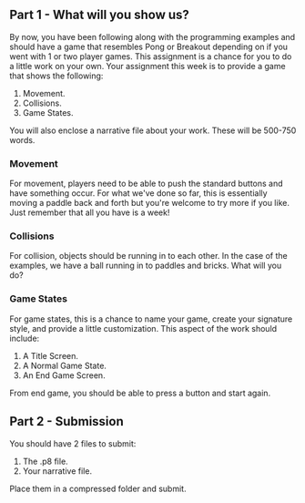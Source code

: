 ## Part 1 - What will you show us?

By now, you have been following along with the programming examples and should have a game that resembles Pong or Breakout depending on if you went with 1 or two player games. This assignment is a chance for you to do a little work on your own. Your assignment this week is to provide a game that shows the following: 

1. Movement.
1. Collisions.
1. Game States.

You will also enclose a narrative file about your work. These will be 500-750 words.

### Movement
For movement, players need to be able to push the standard buttons and have something occur. For what we've done so far, this is essentially moving a paddle back and forth but you're welcome to try more if you like. Just remember that all you have is a week! 

### Collisions
For collision, objects should be running in to each other. In the case of the examples, we have a ball running in to paddles and bricks. What will you do?

### Game States
For game states, this is a chance to name your game, create your signature style, and provide a little customization. This aspect of the work should include: 

1. A Title Screen.
1. A Normal Game State.
1. An End Game Screen.

From end game, you should be able to press a button and start again. 

## Part 2 - Submission

You should have 2 files to submit: 
1. The .p8 file.
2. Your narrative file.

Place them in a compressed folder and submit.

